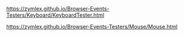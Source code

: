 https://zymlex.github.io/Browser-Events-Testers/Keyboard/KeyboardTester.html

https://zymlex.github.io/Browser-Events-Testers/Mouse/Mouse.html